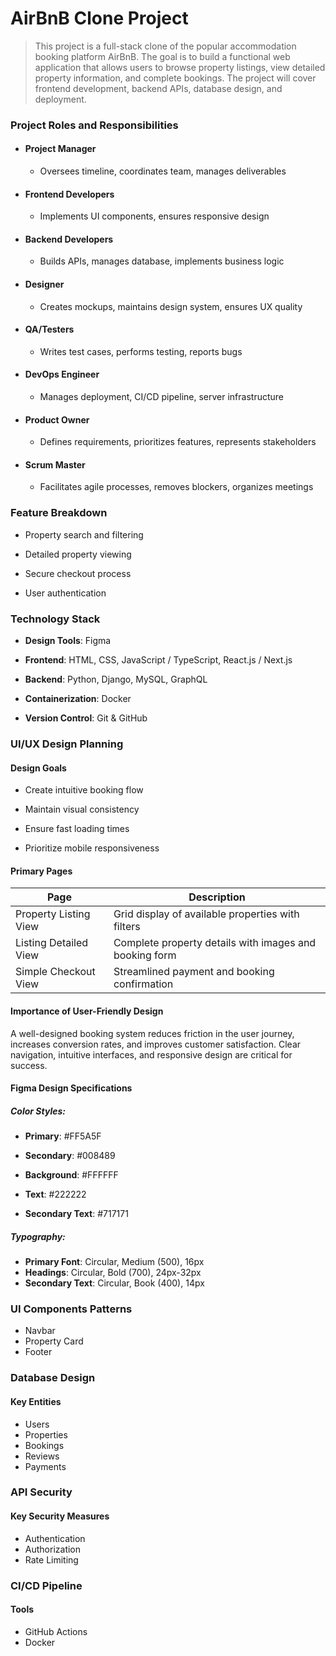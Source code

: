 # AirBnB Clone Project

> This project is a full-stack clone of the popular accommodation booking platform AirBnB. 
The goal is to build a functional web application that allows users to browse property listings, view detailed property information, and complete bookings.
The project will cover frontend development, backend APIs, database design, and deployment.

### Project Roles and Responsibilities

- #### Project Manager
  - Oversees timeline, coordinates team, manages deliverables

- #### Frontend Developers
  - Implements UI components, ensures responsive design

- #### Backend Developers
  - Builds APIs, manages database, implements business logic

- #### Designer
  - Creates mockups, maintains design system, ensures UX quality

- #### QA/Testers
  - Writes test cases, performs testing, reports bugs

- #### DevOps Engineer
  - Manages deployment, CI/CD pipeline, server infrastructure

- #### Product Owner
  - Defines requirements, prioritizes features, represents stakeholders

- #### Scrum Master
  - Facilitates agile processes, removes blockers, organizes meetings

### Feature Breakdown

- Property search and filtering
 
- Detailed property viewing

- Secure checkout process

- User authentication

### Technology Stack

- **Design Tools**: Figma

- **Frontend**: HTML, CSS, JavaScript / TypeScript, React.js / Next.js

- **Backend**: Python, Django, MySQL, GraphQL

- **Containerization**: Docker

- **Version Control**: Git & GitHub

### UI/UX Design Planning

#### Design Goals

- Create intuitive booking flow

- Maintain visual consistency

- Ensure fast loading times

- Prioritize mobile responsiveness

#### Primary Pages

| Page                   | Description                                            |
|------------------------|--------------------------------------------------------|
| Property Listing View	 | Grid display of available properties with filters      |
| Listing Detailed View	 | Complete property details with images and booking form |
| Simple Checkout View	  | Streamlined payment and booking confirmation           |

#### Importance of User-Friendly Design

A well-designed booking system reduces friction in the user journey, increases conversion rates, and improves customer satisfaction. Clear navigation, intuitive interfaces, and responsive design are critical for success.

#### Figma Design Specifications

##### Color Styles:

- **Primary**: #FF5A5F

- **Secondary**: #008489

- **Background**: #FFFFFF

- **Text**: #222222

- **Secondary Text**: #717171

##### Typography:

- **Primary Font**: Circular, Medium (500), 16px
- **Headings**: Circular, Bold (700), 24px-32px
- **Secondary Text**: Circular, Book (400), 14px

### UI Components Patterns

- Navbar
- Property Card
- Footer

### Database Design

#### Key Entities

- Users
- Properties
- Bookings
- Reviews
- Payments

### API Security

#### Key Security Measures

- Authentication
- Authorization
- Rate Limiting

### CI/CD Pipeline

#### Tools

- GitHub Actions
- Docker
